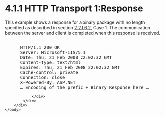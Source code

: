 <html dir="LTR" xmlns:mshelp="http://msdn.microsoft.com/mshelp" xmlns:ddue="http://ddue.schemas.microsoft.com/authoring/2003/5" xmlns:xlink="http://www.w3.org/1999/xlink" xmlns:tool="http://www.microsoft.com/tooltip">
    <head>
        <meta http-equiv="Content-Type" content="text/html; CHARSET=utf-8"></meta>
        <meta name="save" content="history"></meta>
        <title>4.1.1 HTTP Transport 1:Response</title>
        <xml>
            <mshelp:toctitle title="4.1.1 HTTP Transport 1:Response"></mshelp:toctitle>
            <mshelp:rltitle title="[MS-SSAS8]: HTTP Transport 1:Response"></mshelp:rltitle>
            <mshelp:keyword index="A" term="62245ae4-3596-4498-8c09-aea2dcaeee72"></mshelp:keyword>
            <mshelp:attr name="DCSext.ContentType" value="open specification"></mshelp:attr>
            <mshelp:attr name="AssetID" value="62245ae4-3596-4498-8c09-aea2dcaeee72"></mshelp:attr>
            <mshelp:attr name="TopicType" value="kbRef"></mshelp:attr>
            <mshelp:attr name="DCSext.Title" value="[MS-SSAS8]: HTTP Transport 1:Response" />
        </xml>
    </head>
    <body>
        <div id="header">
            <h1 class="heading">4.1.1 HTTP Transport 1:Response</h1>
        </div>
        <div id="mainSection">
            <div id="mainBody">
                <div id="allHistory" class="saveHistory"></div>
                <div id="sectionSection0" class="section" name="collapseableSection">
                    

<p>This example shows a response for a binary package with no
length specified as described in section <a href="728ff258-6c92-46da-a67a-3b696971d2d6.htm">2.2.1.6.2</a>, Case 1. The
communication between the server and client is completed when this response is
received.</p>

<dl>
<dd>
<div><pre>  
 HTTP/1.1 200 OK
 Server: Microsoft-IIS/5.1
 Date: Thu, 21 Feb 2008 22:02:32 GMT
 Content-Type: text/html
 Expires: Thu, 21 Feb 2008 22:02:32 GMT
 Cache-control: private
 Connection: close
 X-Powered-By: ASP.NET
 … Encoding of the prefix + Binary Response here …
</pre></div>
</dd></dl>


                </div>
            </div>
        </div>
    </body>
</html>